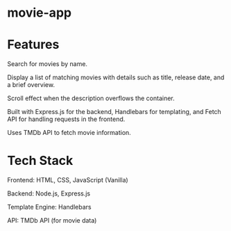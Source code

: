 # movie-app

# Features

Search for movies by name.

Display a list of matching movies with details such as title, release date, and a brief overview.

Scroll effect when the description overflows the container.

Built with Express.js for the backend, Handlebars for templating, and Fetch API for handling requests in the frontend.

Uses TMDb API to fetch movie information.

# Tech Stack

Frontend: HTML, CSS, JavaScript (Vanilla)

Backend: Node.js, Express.js

Template Engine: Handlebars

API: TMDb API (for movie data)
